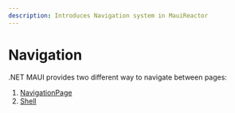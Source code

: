 ```yaml
---
description: Introduces Navigation system in MauiReactor
---
```


# Navigation

.NET MAUI provides two different way to navigate between pages:

1. [NavigationPage](navigation.md)
2. [Shell](shell.md)
